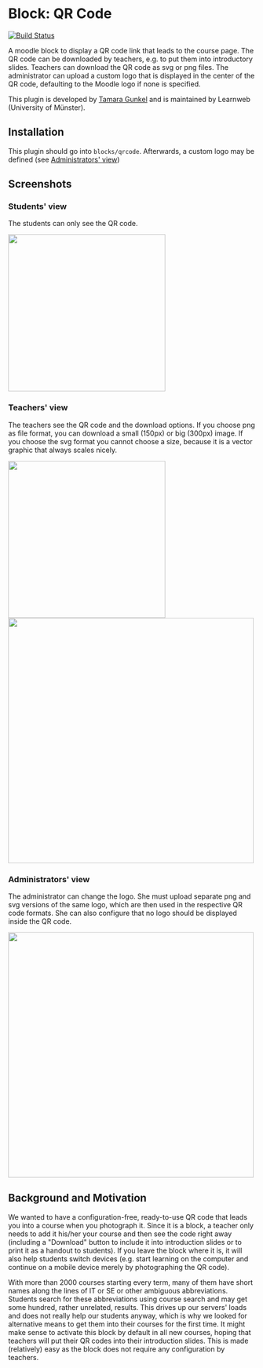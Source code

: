 # Block: QR Code 
[![Build Status](https://travis-ci.org/learnweb/moodle-block_qrcode.svg?branch=master)](https://travis-ci.org/learnweb/moodle-block_qrcode)

A moodle block to display a QR code link that leads to the course page. The QR code can be downloaded by teachers, e.g. to put them into introductory slides.
Teachers can download the QR code as svg or png files. 
The administrator can upload a custom logo that is displayed in the center of the QR code, defaulting to 
the Moodle logo if none is specified.

This plugin is developed by [Tamara Gunkel](https://github.com/TamaraGunkel) and is maintained by Learnweb (University of Münster).

## Installation
This plugin should go into `blocks/qrcode`. Afterwards, a custom logo may be defined (see [Administrators' view](#administrators-view))

## Screenshots

### Students' view
The students can only see the QR code. 

<img src="https://user-images.githubusercontent.com/28386141/32593937-42c64a56-c52a-11e7-9361-a04dde2239a1.png" width="320">


### Teachers' view
The teachers see the QR code and the download options.
 If you choose png as file format, you can download a small (150px) or big (300px) image.
 If you choose the svg format you cannot choose a size, because it is a vector graphic that always scales nicely.
 
 
<img src="https://user-images.githubusercontent.com/28386141/32593938-4302321e-c52a-11e7-99f2-455c9eeed2e2.png" width="320">


<img src="https://user-images.githubusercontent.com/28386141/32593936-429850f6-c52a-11e7-9a6f-f3b486582059.png" width="500">

### Administrators' view
The administrator can change the logo. She must upload separate png and svg versions of the same logo,
which are then used in the respective QR code formats.
She can also configure that no logo should be displayed inside the QR code.

<img src="https://user-images.githubusercontent.com/28386141/32319499-15e2f7f6-bfbb-11e7-9bf0-c9f55bd65d5b.png" width="500">

## Background and Motivation
We wanted to have a configuration-free, ready-to-use QR code that leads you into a course when you photograph it. Since it is a block, a teacher only needs to add it his/her your course and then see the code right away (including a "Download" button to include it into introduction slides or to print it as a handout to students). If you leave the block where it is, it will also help students switch devices (e.g. start learning on the computer and continue on a mobile device merely by photographing the QR code).

With more than 2000 courses starting every term, many of them have short names along the lines of IT or SE or other ambiguous abbreviations. Students search for these abbreviations using course search and may get some hundred, rather unrelated, results. This drives up our servers' loads and does not really help our students anyway, which is why we looked for alternative means to get them into their courses for the first time. It might make sense to activate this block by default in all new courses, hoping that teachers will put their QR codes into their introduction slides. This is made (relatively) easy as the block does not require any configuration by teachers.
